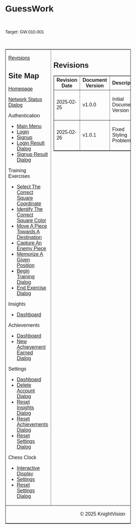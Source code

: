 <h1 style="font-family: Arial, sans-serif;">GuessWork</h1>
<br/>
<p style="font-family: Arial, sans-serif;">
Target: GW.010.001
</p>
<br/>
<table border="1" cellpadding="0" cellspacing="0" style="width: 80%; font-family: Arial, sans-serif;"> 
    <tr>
        <td valign="top" style="width: 30%;"> 
            <p><a href="#">Revisions</a></p>
            <h2 style="font-family: Arial, sans-serif;">Site Map</h2>
            <p><a href="docs/homepage.md">Homepage</a></p>
            <p><a href="docs/network-status-dialog.md">Network Status Dialog</a></p>
            <span>Authentication</span>
            <ul>
                <li><a href="docs/authentication/main-menu.md">Main Menu</a></li>
                <li><a href="docs/authentication/login.md">Login</a></li>
                <li><a href="docs/authentication/signup.md">Signup</a></li>
                <li><a href="docs/authentication/login-result-dialog.md">Login Result Dialog</a></li>
                <li><a href="docs/authentication/signup-result-dialog.md">Signup Result Dialog</a></li>
            </ul>
            <span>Training Exercises</span>
            <ul>
                <li><a href="docs/training-exercises/select-the-correct-square-coordinate.md">Select The Correct Square Coordinate</a></li>
                <li><a href="docs/training-exercises/identify-the-correct-square-color.md">Identify The Correct Square Color</a></li>
                <li><a href="docs/training-exercises/move-a-piece-towards-a-destination.md">Move A Piece Towards A Destination</a></li>
                <li><a href="docs/training-exercises/capture-an-enemy-piece.md">Capture An Enemy Piece</a></li>
                <li><a href="docs/training-exercises/memorize-a-given-position.md">Memorize A Given Position</a></li>
                <li><a href="docs/training-exercises/begin-training-dialog.md">Begin Training Dialog</a></li>
                <li><a href="docs/training-exercises/end-exercise-dialog.md">End Exercise Dialog</a></li>
            </ul>
            <span>Insights</span>
            <ul>
                <li><a href="docs/insights/dashboard.md">Dashboard</a></li>
            </ul>
            <span>Achievements</span>
            <ul>
                <li><a href="docs/achievements/dashboard.md">Dashboard</a></li>
                <li><a href="docs/achievements/new-achievement-earned-dialog.md">New Achievement Earned Dialog</a></li>
            </ul>
            <span>Settings</span>
            <ul>
                <li><a href="docs/settings/dashboard.md">Dashboard</a></li>
                <li><a href="docs/settings/delete-account-dialog.md">Delete Account Dialog</a></li>
                <li><a href="docs/settings/reset-insights-dialog.md">Reset Insights Dialog</a></li>
                <li><a href="docs/settings/reset-achievements-dialog.md">Reset Achievements Dialog</a></li>
                <li><a href="docs/settings/reset-settings-dialog.md">Reset Settings Dialog</a></li>
            </ul>
            <span>Chess Clock</span>
            <ul>
                <li><a href="docs/chess-clock/interactive-display.md">Interactive Display</a></li>
                <li><a href="docs/chess-clock/settings.md">Settings</a></li>
                <li><a href="docs/chess-clock/reset-settings-dialog.md">Reset Settings Dialog</a></li>
            </ul>
        </td>
        <td valign="top" style="width: 70%;">
            <h2>Revisions</h2>
            <table border="1" cellpadding="1" cellspacing="0" style="width: 100%;">
                <thead>
                    <tr>
                        <th>Revision<br/>Date</th>
                        <th>Document<br/>Version</th>
                        <th>Description</th>
                        <th>Tracking<br/>Notes</th>
                        <th>Approved<br/>By</th>
                    </tr>
                </thead>
                <tbody>
                    <tr>
                        <td>2025-02-25</td>
                        <td>v1.0.0</td>
                        <td>Initial Document Version</td>
                        <td>N/A</td>
                        <td>Araneta, Vaughn Cedric L.<br/>Project Manager</td>
                    </tr>
                    <tr>
                        <td>2025-02-26</td>
                        <td>v1.0.1</td>
                        <td>Fixed Styling Problem</td>
                        <td>N/A</td>
                        <td>Araneta, Vaughn Cedric L.<br/>Project Manager</td>
                    </tr>
                </tbody>
            </table>
        </td>
    </tr>
    <tr>
        <td colspan="2" align="center" style="text-align: center;">
            <p style="font-family: Arial, sans-serif;">&copy; 2025 KnightVision</p>
        </td>
    </tr>
</table>
